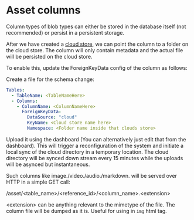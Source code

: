 Asset columns
===

Column types of blob types can either be stored in the database itself (not recommended) or persist in a persistent storage.

After we have created a [cloud store](cloudstore.md), we can point the column to a folder on the cloud store. The column will only contain metadata and the actual file will be persisted on the cloud store.

To enable this, update the ForeignKeyData config of the column as follows:

Create a file for the schema change:

```add_column_storage.yaml
Tables:
  - TableName: <TableNameHere>
  - Columns:
    - ColumnName: <ColumnNameHere>
      ForeignKeyData:
        DataSource: "cloud"
        KeyName: <Cloud store name here>
        Namespace: <Folder name inside that clouds store>
```


Upload it using the dashboard (You can alternatively just edit that from the dashboard). This will trigger a reconfiguration of the system and initiate a local sync of the cloud directory in a temporary location. The cloud directory will be synced down stream every 15 minutes while the uploads will be asynced but instantaneous.


Such columns like image./video./audio./markdown. will be served over HTTP in a simple GET call:

/asset/&lt;table_name&gt;/&lt;reference_id&gt;/&lt;column_name&gt;.&lt;extension&gt;

&lt;extension&gt; can be anything relevant to the mimetype of the file. The column file will be dumped as it is. Useful for using in `img` html tag.